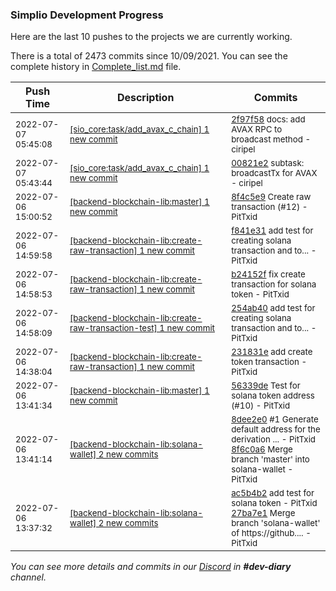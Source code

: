 
### Simplio Development Progress

Here are the last 10 pushes to the projects we are currently working.

There is a total of 2473 commits since 10/09/2021. You can see the complete history in
 [Complete_list.md](Complete_list.md) file.

| Push Time | Description | Commits |
| --- | --- | --- |
| <sub>2022-07-07 05:45:08</sub> | <sub>[[sio_core:task/add\_avax\_c\_chain] 1 new commit](https://github.com/SimplioOfficial/sio_core/commit/2f97f585d6ff138d7650d4d4c7af8c94db2da45e)</sub> | <sub>[2f97f58](https://github.com/SimplioOfficial/sio_core/commit/2f97f585d6ff138d7650d4d4c7af8c94db2da45e) docs: add AVAX RPC to broadcast method - ciripel</sub> |
| <sub>2022-07-07 05:43:44</sub> | <sub>[[sio_core:task/add\_avax\_c\_chain] 1 new commit](https://github.com/SimplioOfficial/sio_core/commit/00821e2c562d6488b149ac92201f8e922b55192b)</sub> | <sub>[00821e2](https://github.com/SimplioOfficial/sio_core/commit/00821e2c562d6488b149ac92201f8e922b55192b) subtask: broadcastTx for AVAX - ciripel</sub> |
| <sub>2022-07-06 15:00:52</sub> | <sub>[[backend-blockchain-lib:master] 1 new commit](https://github.com/SimplioOfficial/backend-blockchain-lib/commit/8f4c5e90699532c51410db6428411928314f3e63)</sub> | <sub>[8f4c5e9](https://github.com/SimplioOfficial/backend-blockchain-lib/commit/8f4c5e90699532c51410db6428411928314f3e63) Create raw transaction (#12) - PitTxid</sub> |
| <sub>2022-07-06 14:59:58</sub> | <sub>[[backend-blockchain-lib:create\-raw\-transaction] 1 new commit](https://github.com/SimplioOfficial/backend-blockchain-lib/commit/f841e31dd53c3f4121b617ccf4667d3c59d94e7c)</sub> | <sub>[f841e31](https://github.com/SimplioOfficial/backend-blockchain-lib/commit/f841e31dd53c3f4121b617ccf4667d3c59d94e7c) add test for creating solana transaction and to... - PitTxid</sub> |
| <sub>2022-07-06 14:58:53</sub> | <sub>[[backend-blockchain-lib:create\-raw\-transaction] 1 new commit](https://github.com/SimplioOfficial/backend-blockchain-lib/commit/b24152f1310180f9770162d181b22b8c083a637d)</sub> | <sub>[b24152f](https://github.com/SimplioOfficial/backend-blockchain-lib/commit/b24152f1310180f9770162d181b22b8c083a637d) fix create transaction for solana token - PitTxid</sub> |
| <sub>2022-07-06 14:58:09</sub> | <sub>[[backend-blockchain-lib:create\-raw\-transaction\-test] 1 new commit](https://github.com/SimplioOfficial/backend-blockchain-lib/commit/254ab4054463c2981d321270836f375ef38b1f0a)</sub> | <sub>[254ab40](https://github.com/SimplioOfficial/backend-blockchain-lib/commit/254ab4054463c2981d321270836f375ef38b1f0a) add test for creating solana transaction and to... - PitTxid</sub> |
| <sub>2022-07-06 14:38:04</sub> | <sub>[[backend-blockchain-lib:create\-raw\-transaction] 1 new commit](https://github.com/SimplioOfficial/backend-blockchain-lib/commit/231831e22939facf2094db7eae50a29b4938a290)</sub> | <sub>[231831e](https://github.com/SimplioOfficial/backend-blockchain-lib/commit/231831e22939facf2094db7eae50a29b4938a290) add create token transaction - PitTxid</sub> |
| <sub>2022-07-06 13:41:34</sub> | <sub>[[backend-blockchain-lib:master] 1 new commit](https://github.com/SimplioOfficial/backend-blockchain-lib/commit/56339de43a6e734013f4ec552e6fd31f70497e92)</sub> | <sub>[56339de](https://github.com/SimplioOfficial/backend-blockchain-lib/commit/56339de43a6e734013f4ec552e6fd31f70497e92) Test for solana token address (#10) - PitTxid</sub> |
| <sub>2022-07-06 13:41:14</sub> | <sub>[[backend-blockchain-lib:solana\-wallet] 2 new commits](https://github.com/SimplioOfficial/backend-blockchain-lib/compare/27ba7e11f991...8f6c0a638fce)</sub> | <sub>[8dee2e0](https://github.com/SimplioOfficial/backend-blockchain-lib/commit/8dee2e0ce861b0d758a1a8597aa52b7fe705a3ca) #1 Generate default address for the derivation ... - PitTxid<br>[8f6c0a6](https://github.com/SimplioOfficial/backend-blockchain-lib/commit/8f6c0a638fced03f73ef9e16317d8fe902fb75d6) Merge branch 'master' into solana-wallet - PitTxid</sub> |
| <sub>2022-07-06 13:37:32</sub> | <sub>[[backend-blockchain-lib:solana\-wallet] 2 new commits](https://github.com/SimplioOfficial/backend-blockchain-lib/compare/137853ea9480...27ba7e11f991)</sub> | <sub>[ac5b4b2](https://github.com/SimplioOfficial/backend-blockchain-lib/commit/ac5b4b25a75ed062f0ce067353c76713afbf24ed) add test for solana token - PitTxid<br>[27ba7e1](https://github.com/SimplioOfficial/backend-blockchain-lib/commit/27ba7e11f991f360be85aee0c5715e8adb8795ac) Merge branch 'solana-wallet' of https://github.... - PitTxid</sub> |

_You can see more details and commits in our [Discord](https://discord.gg/aKhjuwZmdP) in **#dev-diary** channel._

